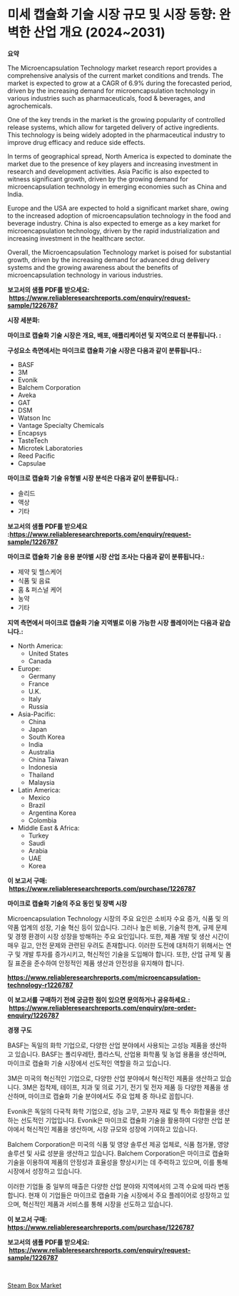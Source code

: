 <p><h1>미세 캡슐화 기술 시장 규모 및 시장 동향: 완벽한 산업 개요 (2024~2031)</h1></p><p><strong>요약</strong></p>
<p><p>The Microencapsulation Technology market research report provides a comprehensive analysis of the current market conditions and trends. The market is expected to grow at a CAGR of 6.9% during the forecasted period, driven by the increasing demand for microencapsulation technology in various industries such as pharmaceuticals, food & beverages, and agrochemicals.</p><p>One of the key trends in the market is the growing popularity of controlled release systems, which allow for targeted delivery of active ingredients. This technology is being widely adopted in the pharmaceutical industry to improve drug efficacy and reduce side effects.</p><p>In terms of geographical spread, North America is expected to dominate the market due to the presence of key players and increasing investment in research and development activities. Asia Pacific is also expected to witness significant growth, driven by the growing demand for microencapsulation technology in emerging economies such as China and India.</p><p>Europe and the USA are expected to hold a significant market share, owing to the increased adoption of microencapsulation technology in the food and beverage industry. China is also expected to emerge as a key market for microencapsulation technology, driven by the rapid industrialization and increasing investment in the healthcare sector.</p><p>Overall, the Microencapsulation Technology market is poised for substantial growth, driven by the increasing demand for advanced drug delivery systems and the growing awareness about the benefits of microencapsulation technology in various industries.</p></p>
<p><strong>보고서의 샘플 PDF를 받으세요: &nbsp;<a href="https://www.reliableresearchreports.com/enquiry/request-sample/1226787">https://www.reliableresearchreports.com/enquiry/request-sample/1226787</a></strong></p>
<p><strong>시장 세분화:</strong></p>
<p><strong> 마이크로 캡슐화 기술 시장은 개요, 배포, 애플리케이션 및 지역으로 더 분류됩니다. :</strong></p>
<p><strong>구성요소 측면에서는 마이크로 캡슐화 기술 시장은 다음과 같이 분류됩니다.:</strong></p>
<p><ul><li>BASF</li><li>3M</li><li>Evonik</li><li>Balchem Corporation</li><li>Aveka</li><li>GAT</li><li>DSM</li><li>Watson Inc</li><li>Vantage Specialty Chemicals</li><li>Encapsys</li><li>TasteTech</li><li>Microtek Laboratories</li><li>Reed Pacific</li><li>Capsulae</li></ul></p>
<p><strong> 마이크로 캡슐화 기술 유형별 시장 분석은 다음과 같이 분류됩니다.:</strong></p>
<p><ul><li>솔리드</li><li>액상</li><li>기타</li></ul></p>
<p><strong>보고서의 샘플 PDF를 받으세요 :<a href="https://www.reliableresearchreports.com/enquiry/request-sample/1226787">https://www.reliableresearchreports.com/enquiry/request-sample/1226787</a></strong></p>
<p><strong> 마이크로 캡슐화 기술 응용 분야별 시장 산업 조사는 다음과 같이 분류됩니다.:</strong></p>
<p><ul><li>제약 및 헬스케어</li><li>식품 및 음료</li><li>홈 & 퍼스널 케어</li><li>농약</li><li>기타</li></ul></p>
<p><strong>지역 측면에서 마이크로 캡슐화 기술 지역별로 이용 가능한 시장 플레이어는 다음과 같습니다.:</strong></p>
<p><ul>
    <li>
        North America:
        <ul>
            <li>United States</li>
            <li>Canada</li>
        </ul>
    </li>
    <li>
        Europe:
        <ul>
            <li>Germany</li>
            <li>France</li>
            <li>U.K.</li>
            <li>Italy</li>
            <li>Russia</li>
        </ul>
    </li>
    <li>
        Asia-Pacific:
        <ul>
            <li>China</li>
            <li>Japan</li>
            <li>South Korea</li>
            <li>India</li>
            <li>Australia</li>
            <li>China Taiwan</li>
            <li>Indonesia</li>
            <li>Thailand</li>
            <li>Malaysia</li>
        </ul>
    </li>
    <li>
        Latin America:
        <ul>
            <li>Mexico</li>
            <li>Brazil</li>
            <li>Argentina Korea</li>
            <li>Colombia</li>
        </ul>
    </li>
    <li>
        Middle East & Africa:
        <ul>
            <li>Turkey</li>
            <li>Saudi</li>
            <li>Arabia</li>
            <li>UAE</li>
            <li>Korea</li>
        </ul>
    </li>
    </ul></p>
<p><strong>이 보고서 구매: &nbsp;<a href="https://www.reliableresearchreports.com/purchase/1226787">https://www.reliableresearchreports.com/purchase/1226787</a></strong></p>
<p><strong>마이크로 캡슐화 기술의 주요 동인 및 장벽 시장</strong></p>
<p><p>Microencapsulation Technology 시장의 주요 요인은 소비자 수요 증가, 식품 및 의약품 업계의 성장, 기술 혁신 등이 있습니다. 그러나 높은 비용, 기술적 한계, 규제 문제 및 경쟁 환경이 시장 성장을 방해하는 주요 요인입니다. 또한, 제품 개발 및 생산 시간이 매우 길고, 안전 문제와 관련된 우려도 존재합니다. 이러한 도전에 대처하기 위해서는 연구 및 개발 투자를 증가시키고, 혁신적인 기술을 도입해야 합니다. 또한, 산업 규제 및 품질 표준을 준수하여 안정적인 제품 생산과 안전성을 유지해야 합니다.</p></p>
<p><strong><a href="https://www.reliableresearchreports.com/microencapsulation-technology-r1226787">https://www.reliableresearchreports.com/microencapsulation-technology-r1226787</a></strong></p>
<p><strong>이 보고서를 구매하기 전에 궁금한 점이 있으면 문의하거나 공유하세요.: &nbsp;<a href="https://www.reliableresearchreports.com/enquiry/pre-order-enquiry/1226787">https://www.reliableresearchreports.com/enquiry/pre-order-enquiry/1226787</a></strong></p>
<p><strong>경쟁 구도</strong></p>
<p><p>BASF는 독일의 화학 기업으로, 다양한 산업 분야에서 사용되는 고성능 제품을 생산하고 있습니다. BASF는 폴리우레탄, 플라스틱, 산업용 화학품 및 농업 용품을 생산하며, 마이크로 캡슐화 기술 시장에서 선도적인 역할을 하고 있습니다. </p><p>3M은 미국의 혁신적인 기업으로, 다양한 산업 분야에서 혁신적인 제품을 생산하고 있습니다. 3M은 접착제, 테이프, 치과 및 의료 기기, 전기 및 전자 제품 등 다양한 제품을 생산하며, 마이크로 캡슐화 기술 분야에서도 주요 업체 중 하나로 꼽힙니다. </p><p>Evonik은 독일의 다국적 화학 기업으로, 성능 고무, 고분자 재료 및 특수 화합물을 생산하는 선도적인 기업입니다. Evonik은 마이크로 캡슐화 기술을 활용하여 다양한 산업 분야에서 혁신적인 제품을 생산하며, 시장 규모와 성장에 기여하고 있습니다. </p><p>Balchem Corporation은 미국의 식품 및 영양 솔루션 제공 업체로, 식품 첨가물, 영양 솔루션 및 사료 성분을 생산하고 있습니다. Balchem Corporation은 마이크로 캡슐화 기술을 이용하여 제품의 안정성과 효율성을 향상시키는 데 주력하고 있으며, 이를 통해 시장에서 성장하고 있습니다. </p><p>이러한 기업들 중 일부의 매출은 다양한 산업 분야와 지역에서의 고객 수요에 따라 변동합니다. 현재 이 기업들은 마이크로 캡슐화 기술 시장에서 주요 플레이어로 성장하고 있으며, 혁신적인 제품과 서비스를 통해 시장을 선도하고 있습니다.</p></p>
<p><strong>이 보고서 구매: &nbsp; <a href="https://www.reliableresearchreports.com/purchase/1226787">https://www.reliableresearchreports.com/purchase/1226787</a></strong></p>
<p><strong>보고서의 샘플 PDF를 받으세요: &nbsp;<a href="https://www.reliableresearchreports.com/enquiry/request-sample/1226787">https://www.reliableresearchreports.com/enquiry/request-sample/1226787</a></strong><strong></strong></p>
<p>&nbsp;</p>
<p><p><a href="https://github.com/brenzgnarento/Market-Research-Report-List-2/blob/main/steam-box-market.md">Steam Box Market</a></p></p>